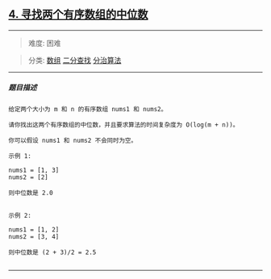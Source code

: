## [4. 寻找两个有序数组的中位数](https://leetcode-cn.com/problems/median-of-two-sorted-arrays/)

---

> 难度: 困难

> 分类:  [数组](https://leetcode-cn.com/tag/array/)  [二分查找](https://leetcode-cn.com/tag/binary-search/)  [分治算法](https://leetcode-cn.com/tag/divide-and-conquer/) 

---

##### 题目描述

```
给定两个大小为 m 和 n 的有序数组 nums1 和 nums2。

请你找出这两个有序数组的中位数，并且要求算法的时间复杂度为 O(log(m + n))。

你可以假设 nums1 和 nums2 不会同时为空。

示例 1:

nums1 = [1, 3]
nums2 = [2]

则中位数是 2.0


示例 2:

nums1 = [1, 2]
nums2 = [3, 4]

则中位数是 (2 + 3)/2 = 2.5


```

---

